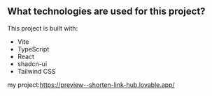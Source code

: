 
## What technologies are used for this project?

This project is built with:

- Vite
- TypeScript
- React
- shadcn-ui
- Tailwind CSS

my project:https://preview--shorten-link-hub.lovable.app/
